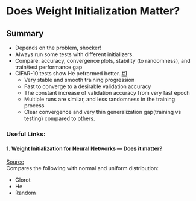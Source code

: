 # Does Weight Initialization Matter?

## Summary

* Depends on the problem, shocker!
* Always run some tests with different initializers.
* Compare: accuracy, convergence plots, stability (to randomness), and train/test performance gap
* CIFAR-10 tests show He pefrormed better. [#1](#1-weight-initialization-for-neural-networks--does-it-matter)
  * Very stable and smooth training progression
  * Fast to converge to a desirable validation accuracy
  * The constant increase of validation accuracy from very fast epoch
  * Multiple runs are similar, and less randomness in the training process
  * Clear convergence and very thin generalization gap(training vs testing) compared to others.


### Useful Links:
#### 1. Weight Initialization for Neural Networks — Does it matter?
[Source](https://towardsdatascience.com/weight-initialization-for-neural-networks-does-it-matter-e2fd99b3e91)  
Compares the following with normal and uniform distribution:
* Glorot
* He
* Random